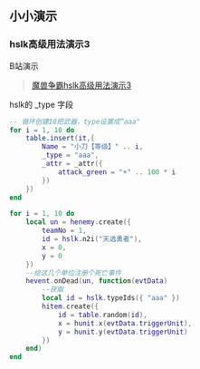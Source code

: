 ## 小小演示

### hslk高级用法演示3

B站演示

> <a target="_blank" href="https://www.bilibili.com/video/BV1ZV411J7JJ">魔兽争霸hslk高级用法演示3</a>

hslk的 _type 字段

```lua
-- 循环创建10把武器，type设置成”aaa"
for i = 1, 10 do
    table.insert(it,{
        Name = "小刀【等级】" .. i,
        _type = "aaa",
        _attr = _attr({
            attack_green = "+" .. 100 * i
        })
    })
end

for i = 1, 10 do
    local un = henemy.create({
        teamNo = 1,
        id = hslk.n2i("天选勇者"),
        x = 0,
        y = 0
    })
    --给这几个单位注册个死亡事件
    hevent.onDead(un, function(evtData)
        --获取
        local id = hslk.typeIds({ "aaa" })
        hitem.create({
            id = table.random(id),
            x = hunit.x(evtData.triggerUnit),
            y = hunit.y(evtData.triggerUnit)
        })
    end)
end
```

